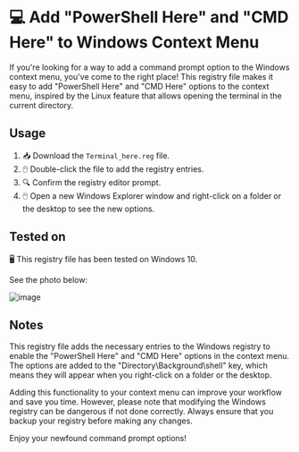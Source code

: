 # 💻 Add "PowerShell Here" and "CMD Here" to Windows Context Menu

If you're looking for a way to add a command prompt option to the Windows context menu, you've come to the right place! This registry file makes it easy to add "PowerShell Here" and "CMD Here" options to the context menu, inspired by the Linux feature that allows opening the terminal in the current directory.

## Usage

1. 📥 Download the `Terminal_here.reg` file.
2. 🖱️ Double-click the file to add the registry entries.
3. 🔍 Confirm the registry editor prompt.
4. 🖱️ Open a new Windows Explorer window and right-click on a folder or the desktop to see the new options.

## Tested on

🖥️ This registry file has been tested on Windows 10.

See the photo below:

![image](https://user-images.githubusercontent.com/91145535/236896112-2708e734-a559-4fba-bb4d-2cce2483eede.png)


## Notes

This registry file adds the necessary entries to the Windows registry to enable the "PowerShell Here" and "CMD Here" options in the context menu. The options are added to the "Directory\Background\shell" key, which means they will appear when you right-click on a folder or the desktop.

Adding this functionality to your context menu can improve your workflow and save you time. However, please note that modifying the Windows registry can be dangerous if not done correctly. Always ensure that you backup your registry before making any changes.

Enjoy your newfound command prompt options!
